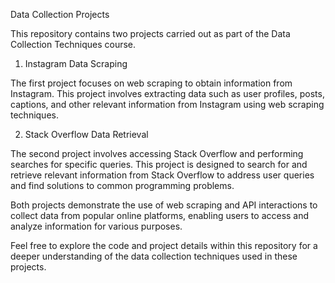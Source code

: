 Data Collection Projects

This repository contains two projects carried out as part of the Data Collection Techniques course.

1. Instagram Data Scraping

The first project focuses on web scraping to obtain information from Instagram. This project involves extracting data such as user profiles, posts, captions, and other relevant information from Instagram using web scraping techniques.

2. Stack Overflow Data Retrieval

The second project involves accessing Stack Overflow and performing searches for specific queries. This project is designed to search for and retrieve relevant information from Stack Overflow to address user queries and find solutions to common programming problems.

Both projects demonstrate the use of web scraping and API interactions to collect data from popular online platforms, enabling users to access and analyze information for various purposes.

Feel free to explore the code and project details within this repository for a deeper understanding of the data collection techniques used in these projects.
